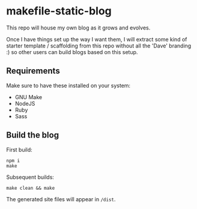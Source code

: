 # makefile-static-blog

This repo will house my own blog as it grows and evolves.

Once I have things set up the way I want them, I will extract some kind of starter template / scaffolding from this repo without all the 'Dave' branding :) so other users can build blogs based on this setup.

## Requirements

Make sure to have these installed on your system:

 - GNU Make
 - NodeJS
 - Ruby
 - Sass

## Build the blog

First build:

```
npm i
make
```

Subsequent builds:

```
make clean && make
```

The generated site files will appear in `/dist`.
